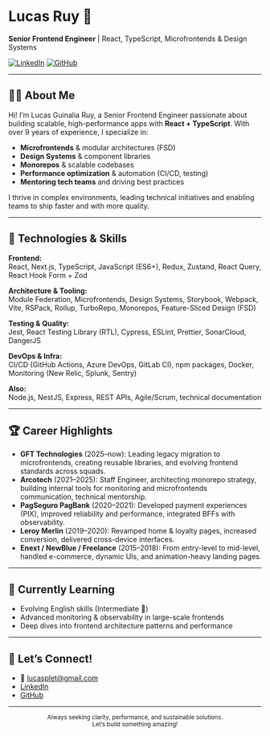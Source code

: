 # Lucas Ruy 👋

**Senior Frontend Engineer** | React, TypeScript, Microfrontends & Design Systems

[![LinkedIn](https://img.shields.io/badge/LinkedIn-lucasruy-blue?logo=linkedin)](https://linkedin.com/in/lucasruy)
[![GitHub](https://img.shields.io/badge/GitHub-lucasruy-lightgrey?logo=github)](https://github.com/lucasruy)

---

## 👨‍💻 About Me

Hi! I’m Lucas Guinalia Ruy, a Senior Frontend Engineer passionate about building scalable, high-performance apps with **React + TypeScript**. With over 9 years of experience, I specialize in:

- **Microfrontends** & modular architectures (FSD)
- **Design Systems** & component libraries
- **Monorepos** & scalable codebases
- **Performance optimization** & automation (CI/CD, testing)
- **Mentoring tech teams** and driving best practices

I thrive in complex environments, leading technical initiatives and enabling teams to ship faster and with more quality.

---

## 🚀 Technologies & Skills

**Frontend:**  
React, Next.js, TypeScript, JavaScript (ES6+), Redux, Zustand, React Query, React Hook Form + Zod

**Architecture & Tooling:**  
Module Federation, Microfrontends, Design Systems, Storybook, Webpack, Vite, RSPack, Rollup, TurboRepo, Monorepos, Feature-Sliced Design (FSD)

**Testing & Quality:**  
Jest, React Testing Library (RTL), Cypress, ESLint, Prettier, SonarCloud, DangerJS

**DevOps & Infra:**  
CI/CD (GitHub Actions, Azure DevOps, GitLab CI), npm packages, Docker, Monitoring (New Relic, Splunk, Sentry)

**Also:**  
Node.js, NestJS, Express, REST APIs, Agile/Scrum, technical documentation

---

## 🏆 Career Highlights

- **GFT Technologies** (2025–now): Leading legacy migration to microfrontends, creating reusable libraries, and evolving frontend standards across squads.
- **Arcotech** (2021–2025): Staff Engineer, architecting monorepo strategy, building internal tools for monitoring and microfrontends communication, technical mentorship.
- **PagSeguro PagBank** (2020–2021): Developed payment experiences (PIX), improved reliability and performance, integrated BFFs with observability.
- **Leroy Merlin** (2019–2020): Revamped home & loyalty pages, increased conversion, delivered cross-device interfaces.
- **Enext / NewBlue / Freelance** (2015–2018): From entry-level to mid-level, handled e-commerce, dynamic UIs, and animation-heavy landing pages.

---

## 🌱 Currently Learning

- Evolving English skills (Intermediate 🚀)
- Advanced monitoring & observability in large-scale frontends
- Deep dives into frontend architecture patterns and performance

---

## 💬 Let’s Connect!

- 📧 lucasplet@gmail.com
- [LinkedIn](https://linkedin.com/in/lucasruy)
- [GitHub](https://github.com/lucasruy)

---

<p align="center">
  <sub>Always seeking clarity, performance, and sustainable solutions.<br/>Let’s build something amazing!</sub>
</p>
